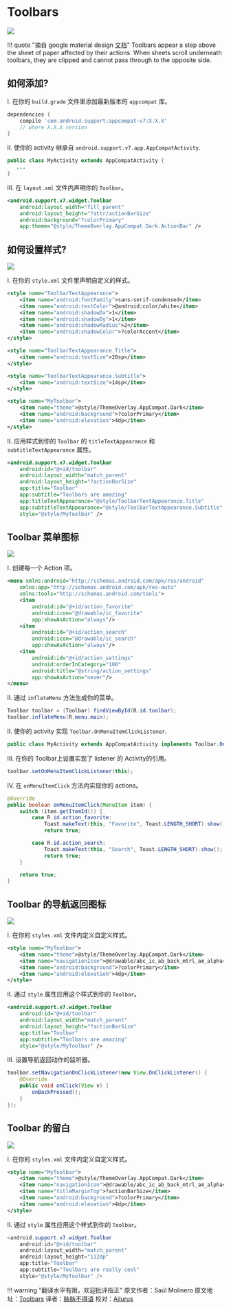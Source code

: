 # Toolbars

![](../images/toolbar-1.png)

!!! quote "摘自 google material design [文档](https://www.google.com/design/spec/components/toolbars.html)"
    Toolbars appear a step above the sheet of paper affected by their actions. When sheets scroll underneath toolbars, they are clipped and cannot pass through to the opposite side.

## 如何添加?

I. 在你的 `build.grade` 文件里添加最新版本的 `appcompat` 库。

```groovy
dependencies {
    compile 'com.android.support:appcompat-v7:X.X.X'
    // where X.X.X version
}
```

II. 使你的 activity 继承自 `android.support.v7.app.AppCompatActivity`.

```java
public class MyActivity extends AppCompatActivity {
   ...
}
```

III. 在 `layout.xml` 文件内声明你的 `Toolbar`。

```xml
<android.support.v7.widget.Toolbar
    android:layout_width="fill_parent"
    android:layout_height="?attr/actionBarSize"
    android:background="?colorPrimary"
    app:theme="@style/ThemeOverlay.AppCompat.Dark.ActionBar" />
```

## 如何设置样式?

![](../images/toolbar-2.png)

I. 在你的 `style.xml` 文件里声明自定义的样式。

```xml
<style name="ToolbarTextAppearance">
    <item name="android:fontFamily">sans-serif-condensed</item>
    <item name="android:textColor">@android:color/white</item>
    <item name="android:shadowDx">1</item>
    <item name="android:shadowDy">1</item>
    <item name="android:shadowRadius">2</item>
    <item name="android:shadowColor">?colorAccent</item>
</style>

<style name="ToolbarTextAppearance.Title">
    <item name="android:textSize">20sp</item>
</style>

<style name="ToolbarTextAppearance.Subtitle">
    <item name="android:textSize">14sp</item>
</style>

<style name="MyToolbar">
    <item name="theme">@style/ThemeOverlay.AppCompat.Dark</item>
    <item name="android:background">?colorPrimary</item>
    <item name="android:elevation">4dp</item>
</style>
```
II. 应用样式到你的 `Toolbar` 的 `titleTextAppearance` 和 `subtitleTextAppearance` 属性。

```xml
<android.support.v7.widget.Toolbar
    android:id="@+id/toolbar"
    android:layout_width="match_parent"
    android:layout_height="?actionBarSize"
    app:title="Toolbar"
    app:subtitle="Toolbars are amazing"
    app:titleTextAppearance="@style/ToolbarTextAppearance.Title"
    app:subtitleTextAppearance="@style/ToolbarTextAppearance.Subtitle"
    style="@style/MyToolbar" />
```

## Toolbar 菜单图标

![](../images/toolbar-3.png)

I. 创建每一个 Action 项。

```xml
<menu xmlns:android="http://schemas.android.com/apk/res/android"
    xmlns:app="http://schemas.android.com/apk/res-auto"
    xmlns:tools="http://schemas.android.com/tools">
    <item
        android:id="@+id/action_favorite"
        android:icon="@drawable/ic_favorite"
        app:showAsAction="always"/>
    <item
        android:id="@+id/action_search"
        android:icon="@drawable/ic_search"
        app:showAsAction="always"/>
    <item
        android:id="@+id/action_settings"
        android:orderInCategory="100"
        android:title="@string/action_settings"
        app:showAsAction="never"/>
</menu>
```

II. 通过 `inflateMenu` 方法生成你的菜单。

```java
Toolbar toolbar = (Toolbar) findViewById(R.id.toolbar);
toolbar.inflateMenu(R.menu.main);
```

II. 使你的 activity 实现 `Toolbar.OnMenuItemClickListener`.

```java
public class MyActivity extends AppCompatActivity implements Toolbar.OnMenuItemClickListener {
```

III. 在你的 Toolbar上设置实现了 listener 的 Activity的引用。

```java
toolbar.setOnMenuItemClickListener(this);
```

IV. 在 `onMenuItemClick` 方法内实现你的 actions。

```java
@Override
public boolean onMenuItemClick(MenuItem item) {
    switch (item.getItemId()) {
        case R.id.action_favorite:
            Toast.makeText(this, "Favorite", Toast.LENGTH_SHORT).show();
            return true;

        case R.id.action_search:
            Toast.makeText(this, "Search", Toast.LENGTH_SHORT).show();
            return true;
    }

    return true;
}
```

## Toolbar 的导航返回图标

![](../images/toolbar-4.png)

I. 在你的 `styles.xml` 文件内定义自定义样式。

```xml
<style name="MyToolbar">
    <item name="theme">@style/ThemeOverlay.AppCompat.Dark</item>
    <item name="navigationIcon">@drawable/abc_ic_ab_back_mtrl_am_alpha</item>
    <item name="android:background">?colorPrimary</item>
    <item name="android:elevation">4dp</item>
</style>
```

II. 通过 `style` 属性应用这个样式到你的 `Toolbar`。

```xml
<android.support.v7.widget.Toolbar
    android:id="@+id/toolbar"
    android:layout_width="match_parent"
    android:layout_height="?actionBarSize"
    app:title="Toolbar"
    app:subtitle="Toolbars are amazing"
    style="@style/MyToolbar" />
```

III. 设置导航返回动作的监听器。

```java
toolbar.setNavigationOnClickListener(new View.OnClickListener() {
    @Override
    public void onClick(View v) {
        onBackPressed();
    }
});
```

## Toolbar 的留白

![](../images/toolbar-5.png)

I. 在你的 `styles.xml` 文件内定义自定义样式。

```xml
<style name="MyToolbar">
    <item name="theme">@style/ThemeOverlay.AppCompat.Dark</item>
    <item name="navigationIcon">@drawable/abc_ic_ab_back_mtrl_am_alpha</item>
    <item name="titleMarginTop">?actionBarSize</item>
    <item name="android:background">?colorPrimary</item>
    <item name="android:elevation">4dp</item>
</style>
```

II. 通过 `style` 属性应用这个样式到你的 `Toolbar`。

```java
<android.support.v7.widget.Toolbar
    android:id="@+id/toolbar"
    android:layout_width="match_parent"
    android:layout_height="112dp"
    app:title="Toolbar"
    app:subtitle="Toolbars are really cool"
    style="@style/MyToolbar" />
```

!!! warning "翻译水平有限，欢迎批评指正"
    原文作者：Saúl Molinero
    原文地址：[Toolbars](http://www.materialdoc.com/components/toolbars/)
    译者：[脉脉不得语](http://wwww.inferjay.com)
    校对：[Ailurus](http://www.easydone.cn)
